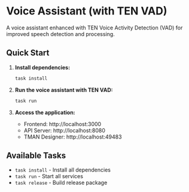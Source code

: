 # Voice Assistant (with TEN VAD)

A voice assistant enhanced with TEN Voice Activity Detection (VAD) for improved speech detection and processing.

## Quick Start

1. **Install dependencies:**
   ```bash
   task install
   ```

2. **Run the voice assistant with TEN VAD:**
   ```bash
   task run
   ```

3. **Access the application:**
   - Frontend: http://localhost:3000
   - API Server: http://localhost:8080
   - TMAN Designer: http://localhost:49483

## Available Tasks

- `task install` - Install all dependencies
- `task run` - Start all services
- `task release` - Build release package
